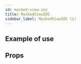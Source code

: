 ```yaml
---
id: masked-view-ios
title: MaskedViewIOS
sidebar_label: MaskedViewIOS (x)
---
```


## Example of use

## Props
